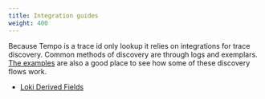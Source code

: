 ```yaml
---
title: Integration guides
weight: 400
---
```


Because Tempo is a trace id only lookup it relies on integrations for trace discovery.  Common methods of discovery are through logs and exemplars. [The examples](https://github.com/grafana/tempo/tree/master/example) are also a good place to see how some of these discovery flows work.

- [Loki Derived Fields](loki-derived-fields/)